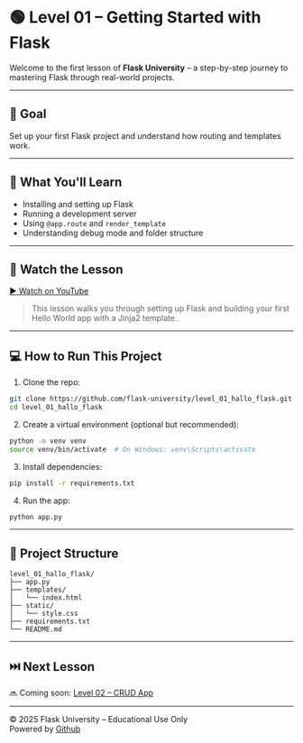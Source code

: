 
# 🟢 Level 01 – Getting Started with Flask

Welcome to the first lesson of **Flask University** – a step-by-step journey to mastering Flask through real-world projects.

---

## 🎯 Goal

Set up your first Flask project and understand how routing and templates work.

---

## 🧠 What You'll Learn

- Installing and setting up Flask
- Running a development server
- Using `@app.route` and `render_template`
- Understanding debug mode and folder structure

---

## 🎥 Watch the Lesson

[▶️ Watch on YouTube](https://youtube.com/live/3RnbASyeDEk?feature=share)

> This lesson walks you through setting up Flask and building your first Hello World app with a Jinja2 template.

---

## 💻 How to Run This Project

1. Clone the repo:

```bash
git clone https://github.com/flask-university/level_01_hallo_flask.git
cd level_01_hallo_flask
```

2. Create a virtual environment (optional but recommended):

```bash
python -m venv venv
source venv/bin/activate  # On Windows: venv\Scripts\activate
```

3. Install dependencies:

```bash
pip install -r requirements.txt
```

4. Run the app:

```bash
python app.py
```

---

## 📂 Project Structure

```
level_01_hallo_flask/
├── app.py
├── templates/
│   └── index.html
├── static/
│   └── style.css
├── requirements.txt
└── README.md
```

---

## ⏭️ Next Lesson

🔜 Coming soon: [Level 02 – CRUD App](https://github.com/flask-university/level_02_crud_app)

---

© 2025 Flask University – Educational Use Only  
Powered by [Github](https://github.com/flask-university)
